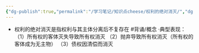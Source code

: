 ```yaml
---
{"dg-publish":true,"permalink":"/学习笔记/知识点cheese/权利的绝对消灭/","dgPassFrontmatter":true,"created":"2024-07-14T11:54:52.182+08:00","updated":"2024-09-11T12:16:33.542+08:00"}
---
```


- 权利的绝对消灭是指权利与其主体分离后不复存在 #背诵/概念 
·典型表现：
（1）所有权的客体灭失导致所有权消灭
（2）抛弃导致所有权消灭（所有权的客体成为无主物）
（3）债权因清偿而消灭
